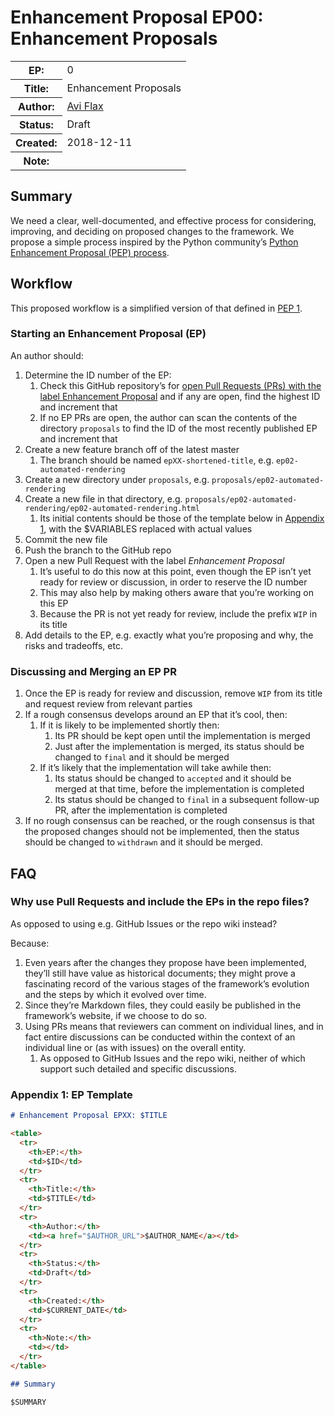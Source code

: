 # Enhancement Proposal EP00: Enhancement Proposals

<table>
  <tr>
    <th>EP:</th>
    <td>0</td>
  </tr>
  <tr>
    <th>Title:</th>
    <td>Enhancement Proposals</td>
  </tr>
  <tr>
    <th>Author:</th>
    <td><a href="https://github.com/aviflax">Avi Flax</a></td>
  </tr>
  <tr>
    <th>Status:</th>
    <td>Draft</td>
  </tr>
  <tr>
    <th>Created:</th>
    <td>2018-12-11</td>
  </tr>
  <tr>
    <th>Note:</th>
    <td></td>
  </tr>
</table>


## Summary

We need a clear, well-documented, and effective process for considering, improving, and deciding on
proposed changes to the framework. We propose a simple process inspired by the Python community’s
[Python Enhancement Proposal (PEP) process](https://www.python.org/dev/peps/pep-0001/).

## Workflow

This proposed workflow is a simplified version of that defined in [PEP 1](https://www.python.org/dev/peps/pep-0001/).

### Starting an Enhancement Proposal (EP)

An author should:

1. Determine the ID number of the EP:
   1. Check this GitHub repository’s for [open Pull Requests (PRs) with the label Enhancement
      Proposal](https://github.com/FundingCircle/fc4-framework/pulls?q=is%3Aopen+is%3Apr+label%3A%22Enhancement+Proposal%22)
      and if any are open, find the highest ID and increment that
   1. If no EP PRs are open, the author can scan the contents of the directory `proposals` to find
      the ID of the most recently published EP and increment that
1. Create a new feature branch off of the latest master
   1. The branch should be named `epXX-shortened-title`, e.g. `ep02-automated-rendering`
1. Create a new directory under `proposals`, e.g. `proposals/ep02-automated-rendering`
1. Create a new file in that directory, e.g.
   `proposals/ep02-automated-rendering/ep02-automated-rendering.html`
   1. Its initial contents should be those of the template below in [Appendix 1](#appendix-1), with
      the $VARIABLES replaced with actual values
1. Commit the new file
1. Push the branch to the GitHub repo
1. Open a new Pull Request with the label _Enhancement Proposal_
   1. It’s useful to do this now at this point, even though the EP isn’t
      yet ready for review or discussion, in order to reserve the ID number
   1. This may also help by making others aware that you’re working on this EP
   1. Because the PR is not yet ready for review, include the prefix `WIP` in its title
1. Add details to the EP, e.g. exactly what you’re proposing and why, the risks and tradeoffs, etc.

### Discussing and Merging an EP PR

1. Once the EP is ready for review and discussion, remove `WIP` from its title and request review
   from relevant parties
1. If a rough consensus develops around an EP that it’s cool, then:
   1. If it is likely to be implemented shortly then:
      1. Its PR should be kept open until the implementation is merged
      1. Just after the implementation is merged, its status should be changed to `final` and it
         should be merged
   1. If it’s likely that the implementation will take awhile then:
      1. Its status should be changed to `accepted` and it should be merged at that time, before the
         implementation is completed
      1. Its status should be changed to `final` in a subsequent follow-up PR, after the
         implementation is completed
1. If no rough consensus can be reached, or the rough consensus is that the proposed changes should
   not be implemented, then the status should be changed to `withdrawn` and it should be merged.


## FAQ

### Why use Pull Requests and include the EPs in the repo files?

As opposed to using e.g. GitHub Issues or the repo wiki instead?

Because:

1. Even years after the changes they propose have been implemented, they’ll still have value as
   historical documents; they might prove a fascinating record of the various stages of the
   framework’s evolution and the steps by which it evolved over time.
1. Since they’re Markdown files, they could easily be published in the framework’s website, if we
   choose to do so.
1. Using PRs means that reviewers can comment on individual lines, and in fact entire discussions
   can be conducted within the context of an individual line or (as with issues) on the overall
   entity.
   1. As opposed to GitHub Issues and the repo wiki, neither of which support such detailed and
      specific discussions.

### Appendix 1: EP Template

```markdown
# Enhancement Proposal EPXX: $TITLE

<table>
  <tr>
    <th>EP:</th>
    <td>$ID</td>
  </tr>
  <tr>
    <th>Title:</th>
    <td>$TITLE</td>
  </tr>
  <tr>
    <th>Author:</th>
    <td><a href="$AUTHOR_URL">$AUTHOR_NAME</a></td>
  </tr>
  <tr>
    <th>Status:</th>
    <td>Draft</td>
  </tr>
  <tr>
    <th>Created:</th>
    <td>$CURRENT_DATE</td>
  </tr>
  <tr>
    <th>Note:</th>
    <td></td>
  </tr>
</table>

## Summary

$SUMMARY
```
